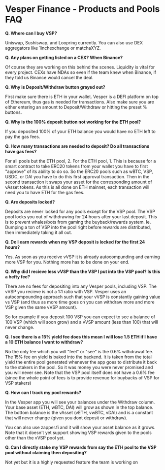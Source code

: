 # Vesper Finance - Products and Pools FAQ

**Q. Where can I buy VSP?**

Uniswap, Sushiswap, and Loopring currently. You can also use DEX aggregators like 1inchexchange or matchaXYZ.

**Q. Any plans on getting listed on a CEX? When Binance?**

Of course they are working on this behind the scenes. Liquidity is vital for every project. CEXs have NDAs so even if the team knew when Binance, if they told us Binance would cancel the deal. 

**Q. Why is Deposit/Withdraw button grayed out?**

First make sure there is ETH in your wallet. Vesper is a DEFI platform on top of Ethereum, thus gas is needed for transactions. Also make sure you are either entering an amount to Deposit/Withdraw or hitting the preset % buttons.

**Q. Why is the 100% deposit button not working for the ETH pool?**

If you deposited 100% of your ETH balance you would have no ETH left to pay the gas fees. 

**Q. How many transactions are needed to deposit? Do all transactions have gas fees?**

For all pools but the ETH pool, 2. For the ETH pool, 1. This is because for a smart contract to take ERC20 tokens from your wallet you have to first "approve" of its ability to do so. So the ERC20 pools such as wBTC, VSP, USDC, or DAI you have to do this first approval transaction. Then in the second transaction it swaps your asset for the corresponding amount of vAsset tokens. As this is all done on ETH mainnet, each transaction will need you to have ETH for the gas fees. 

**Q. Are deposits locked?**

Deposits are never locked for any pools except for the VSP pool. The VSP pool locks you out of withdrawing for 24 hours after your last deposit. This is to prevent whales/bots from gaming the buyback/rewards system. Ie. Dumping a ton of VSP into the pool right before rewards are distributed, then immediately taking it all out. 

**Q. Do I earn rewards when my VSP deposit is locked for the first 24 hours?**

Yes. As soon as you receive vVSP it is already autocompunding and earning more VSP for you. Nothing more has to be done on your end. 

**Q. Why did I recieve less vVSP than the VSP I put into the VSP pool? Is this a hefty fee?**

There are no fees for depositing into any Vesper pools, including VSP. The vVSP you recieve is not a 1:1 ratio with VSP. Vesper uses an autocompounding approach such that your vVSP is constantly gaining value vs VSP (and thus as more time goes on you can withdraw more and more VSP given the same vVSP amount). 

So for example if you deposit 100 VSP you can expect to see a balance of 100 VSP (which will soon grow) and a vVSP amount (less than 100) that will never change.

**Q. I see there is a 15% yield fee does this mean I will lose 1.5 ETH if I have a 10 ETH balance I want to withdraw?**

No the only fee which you will "feel" or "see" is the 0.6% withdrawal fee. The 15% fee on yield is baked into the backend. It is taken from the total yield the entire pool generated whenever the app goes to distribute it back to the stakers in the pool. So it was money you were never promised and you will never see. Note that the VSP pool itself does not have a 0.6% fee (since the whole point of fees is to provide revenue for buybacks of VSP for VSP stakers)

**Q. How can I track my pool rewards?**

In the Vesper app you will see your balances under the Withdraw column. Your base asset (ETH, wBTC, DAI) will grow as shown in the top balance. The bottom balance is the vAsset (vETH, vwBTC, vDAI) and is a constant that will never change (given you dont deposit or withdraw). 

You can also use zapper.fi and it will show your asset balance as it grows. Note that it doesn't yet support showing VSP rewards given to the pools other than the vVSP pool yet. 

**Q. Can I directly stake my VSP rewards from say the ETH pool to the VSP pool without claiming then depositing?**

Not yet but it is a highly requested feature the team is working on
